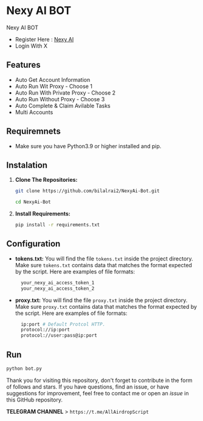 # Nexy AI BOT
Nexy AI BOT

- Register Here : [Nexy AI](https://point.nexyai.io/?ref=AYK2K)
- Login With X

## Features

  - Auto Get Account Information
  - Auto Run Wit  Proxy - Choose 1
  - Auto Run With Private Proxy - Choose 2
  - Auto Run Without Proxy - Choose 3
  - Auto Complete & Claim Avilable Tasks
  - Multi Accounts

## Requiremnets

- Make sure you have Python3.9 or higher installed and pip.

## Instalation

1. **Clone The Repositories:**
   ```bash
   git clone https://github.com/bilalrai2/NexyAi-Bot.git
   ```
   ```bash
   cd NexyAi-Bot
   ```

2. **Install Requirements:**
   ```bash
   pip install -r requirements.txt 
   ```

## Configuration

- **tokens.txt:** You will find the file `tokens.txt` inside the project directory. Make sure `tokens.txt` contains data that matches the format expected by the script. Here are examples of file formats:
  ```bash
    your_nexy_ai_access_token_1
    your_nexy_ai_access_token_2
  ```

- **proxy.txt:** You will find the file `proxy.txt` inside the project directory. Make sure `proxy.txt` contains data that matches the format expected by the script. Here are examples of file formats:
  ```bash
    ip:port # Default Protcol HTTP.
    protocol://ip:port
    protocol://user:pass@ip:port
  ```

## Run

```bash
python bot.py 
```

Thank you for visiting this repository, don't forget to contribute in the form of follows and stars.
If you have questions, find an issue, or have suggestions for improvement, feel free to contact me or open an *issue* in this GitHub repository.

**TELEGRAM CHANNEL** > ```https://t.me/AllAirdropScript```
